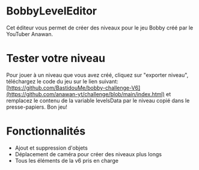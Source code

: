 # BobbyLevelEditor
Cet éditeur vous permet de créer des niveaux pour le jeu Bobby créé par le YouTuber Anawan.

# Tester votre niveau
Pour jouer à un niveau que vous avez créé, cliquez sur "exporter niveau", téléchargez le code du jeu sur le lien suivant: [https://github.com/BastidouMe/bobby-challenge-V6](https://github.com/anawan-yt/challenge/blob/main/index.html) et remplacez le contenu de la variable levelsData par le niveau copié dans le presse-papiers. Bon jeu!

# Fonctionnalités
- Ajout et suppression d'objets
- Déplacement de caméra pour créer des niveaux plus longs
- Tous les éléments de la v6 pris en charge
